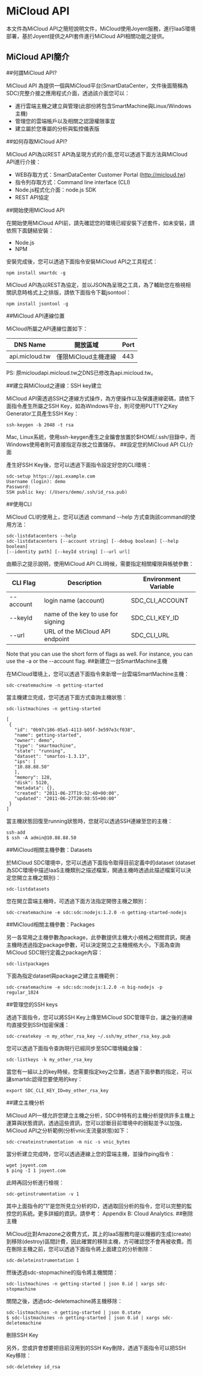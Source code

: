 MiCloud API
===
本文件為MiCloud API之簡短說明文件，MiCloud使用Joyent服務，進行IaaS環境部署，基於Joyent提供之API套件進行MiCloud API相關功能之提供。








## MiCloud API簡介


##何謂MiCloud API?


MiCloud API 為提供一個與MiCloud平台(SmartDataCenter，文件後面簡稱為SDC)完整介接之應用程式介面，透過該介面您可以：

*  進行雲端主機之建立與管理(此部份將包含SmartMachine與Linux/Windows主機)
*  管理您的雲端帳戶以及相關之認證權限事宜
*  建立屬於您專屬的分析與監控儀表版

##如何存取MiCloud API?


MiCloud API為以REST API為呈現方式的介面,您可以透過下面方法與MiCloud API進行介接：

*  WEB存取方式：SmartDataCenter Customer Portal (http://micloud.tw)
*  指令列存取方式：Command line interface (CLI)
*  Node.js程式化介面：node.js SDK
*  REST API協定

##開始使用MiCloud API


在開始使用MiCloud API前，請先確認您的環境已經安裝下述套件，如未安裝，請依照下面鏈結安裝：

*  Node.js
*  NPM

安裝完成後，您可以透過下面指令安裝MiCloud API之工具程式：


```
npm install smartdc -g
```

MiCloud API為以REST為協定，並以JSON為呈現之工具，為了輔助您在檢視相關訊息時格式上之排版，請依下面指令下載jsontool：

```
npm install jsontool -g
```


##MiCloud API連線位置


MiCloud所屬之API連線位置如下：

|DNS Name  |開放區域  |Port
|--|--|--
|api.micloud.tw  |僅限MiCloud主機連線 |443

PS: 原micloudapi.micloud.tw之DNS已修改為api.micloud.tw。

##建立與MiCloud之連線：SSH key建立


MiCloud API需透過SSH之連線方式操作，為方便操作以及保護連線密碼，請依下面指令產生所屬之SSH Key，如為Windows平台，則可使用PUTTY之Key Generator工具產生SSH Key：


```
ssh-keygen -b 2048 -t rsa
```



Mac, Linux系統，使用ssh-keygen產生之金鑰會放置於$HOME/.ssh/目錄中，而Windows使用者則可直接指定存放之位置儲存。
##設定您的MiCloud API CLI介面


產生好SSH Key後，您可以透過下面指令設定好您的CLI環境：


```
sdc-setup https://api.example.com
Username (login): demo
Password:
SSH public key: (/Users/demo/.ssh/id_rsa.pub)
```


##使用CLI


MiCloud CLI的使用上，您可以透過 command --help 方式查詢該command的使用方法：



```
sdc-listdatacenters --help
sdc-listdatacenters [--account string] [--debug boolean] [--help boolean]
[--identity path] [--keyId string] [--url url]
```




由顯示之提示說明，使用MiCloud API CLI時候，需要指定相關權限與帳號參數：

|CLI Flag	|Description	|Environment Variable
|---|---|---|
|--account	|login name (account)	|SDC_CLI_ACCOUNT
|--keyId	|name of the key to use for signing	|SDC_CLI_KEY_ID
|--url	|URL of the MiCloud API endpoint	|SDC_CLI_URL

Note that you can use the short form of flags as well. For instance, you can use the -a or the --account flag.
##新建立一台SmartMachine主機


在MiCloud環境上，您可以透過下面指令來新增一台雲端SmartMachine主機：



```
sdc-createmachine -n getting-started
```




當主機建立完成，您可透過下面方式查詢主機狀態：



```
sdc-listmachines -n getting-started

[
 {
   "id": "0b97c186-05a5-4113-b05f-3e597e3cf038",
   "name": getting-started",
   "owner": demo",
   "type": "smartmachine",
   "state": "running",
   "dataset": "smartos-1.3.13",
   "ips": [
   "10.88.88.50"
   ],
   "memory": 128,
   "disk": 5120,
   "metadata": {},
   "created": "2011-06-27T19:52:40+00:00",
   "updated": "2011-06-27T20:08:55+00:00"
 }
]
```




當主機狀態回復至running狀態時，您就可以透過SSH連線至您的主機：



```
ssh-add
$ ssh -A admin@10.88.88.50
```




##MiCloud相關主機參數：Datasets


於MiCloud SDC環境中，您可以透過下面指令取得目前定義中的dataset (dataset為SDC環境中描述IaaS主機類別之描述檔案，開通主機時透過此描述檔案可以決定您開立主機之類別)：



```
sdc-listdatasets
```




您在開立雲端主機時，可透過下面方法指定開啓主機之類別：



```
sdc-createmachine -e sdc:sdc:nodejs:1.2.0 -n getting-started-nodejs
```




##MiCloud相關主機參數：Packages


另一各常用之主機參數為package，此參數提供主機大小規格之相關資訊，開通主機時透過指定package參數，可以決定開立之主機規格大小，下面為查詢MiCloud SDC現行定義之package內容：



```
sdc-listpackages
```




下面為指定dataset與package之建立主機範例：



```
sdc-createmachine -e sdc:sdc:nodejs:1.2.0 -n big-nodejs -p regular_1024
```




##管理您的SSH keys


透過下面指令，您可以將SSH Key上傳至MiCloud SDC管理平台，讓之後的連線均直接受到SSH加密保護：



```
sdc-createkey -n my_other_rsa_key ~/.ssh/my_other_rsa_key.pub
```




您可以透過下面指令查詢現行已經同步至SDC環境織金鑰：



```
sdc-listkeys -k my_other_rsa_key
```




當您有一組以上的key時候，您需要指定key之位置，透過下面參數的指定，可以讓smartdc認得您要使用的key：



```
export SDC_CLI_KEY_ID=my_other_rsa_key
```




##建立主機分析


MiCloud API一樣允許您建立主機之分析，SDC中特有的主機分析提供許多主機上運算與狀態資訊，透過這些資訊，您可以診斷目前環境中的弱點並予以加強，MiCloud API之分析範例(分析vnic支流量狀態)如下：



```
sdc-createinstrumentation -m nic -s vnic_bytes
```




當分析建立完成時，您可以透過連線上您的雲端主機，並操作ping指令：



```
wget joyent.com
$ ping -I 1 joyent.com
```




此時再回分析進行檢視：



```
sdc-getinstrumentation -v 1
```




其中上面指令的”1”是您所見立分析的ID，透過取回分析的指令，您可以完整的監控您的系統。更多詳細的資訊，請參考： Appendix B: Cloud Analytics.
##刪除主機


MiCloud比對Amazone之收費方式，其上的IaaS服務均是以機器的生成(create)到移除(destroy)區間計費，因此確實的移除主機，方可確認您不會再被收費。而在刪除主機之前，您可以透過下面指令將上面建立的分析刪除：



```
sdc-deleteinstrumentation 1
```




然後透過sdc-stopmachine的指令將主機關閉：



```
sdc-listmachines -n getting-started | json 0.id | xargs sdc-stopmachine
```




關閉之後，透過sdc-deletemachine將主機移除：



```
sdc-listmachines -n getting-started | json 0.state
$ sdc-listmachines -n getting-started | json 0.id | xargs sdc-deletemachine
```




刪除SSH Key

另外，您或許會想要把目前沒用到的SSH Key刪除，透過下面指令可以把SSH Key移除：



```
sdc-deletekey id_rsa
```


